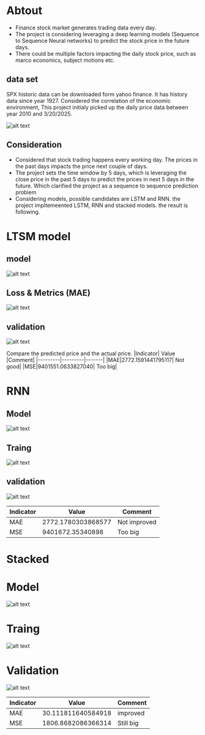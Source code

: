 # Abtout
-	Finance stock market generates trading data every day. 
-	The project is considering leveraging a deep learning models (Sequence to Sequence Neural networks) to predict the stock price in the future days.
-	There could be multiple factors impacting the daily stock price, such as marco economics, subject motions etc. 

## data set
SPX historic data can be downloaded form yahoo finance. It has history data since year 1927. Considered the correlation of the economic environment, This project initialy picked up the daily price data between year 2010 and 3/20/2025.

  ![alt text](pics/data-origin.png)


## Consideration
-	Considered that stock trading happens every working day. The prices in the past days impacts the price next couple of days.
-	The project sets the time window by 5 days, which is leveraging the close price in the past 5 days to predict the prices in next 5 days in the future. Which clarified the project as a sequence to sequence prediction problem
-	Considering models, possible candidates are LSTM and RNN. the project impltemeented LSTM, RNN and stacked models. the result is following. 


# LTSM model
## model
 ![alt text](pics/LTSM-model.png)

## Loss & Metrics (MAE)
 ![alt text](pics/LTSM-Loss-metrics.png)

## validation
 ![alt text](pics/LTSM-validation.png)

Compare the predicted price and the actual price. 
|Indicator|	Value	|Comment|
|---------|---------|-------|
|MAE|2772.1591441795117| Not good|
|MSE|9401551.0633827040| Too big|

# RNN
## Model
![alt text](pics/RNN-model.png)

## Traing
![alt text](pics/Rnn-loss-metrics.png)

## validation
![alt text](pics/Rnn-validation.png)

|Indicator |Value|Comment|
|----------|-----|-------|
|MAE |2772.1780303868577| Not improved|
|MSE |9401672.35340898 | Too big |

# Stacked 
# Model
![alt text](pics/Stacked-model.png)

# Traing
![alt text](pics/Stacked-Loss-metrics.png)

# Validation
![alt text](pics/Stacked-validation.png)

|Indicator	|Value	|Comment|
|----------|-----|-------|
|MAE	|30.111811640584918	|improved|
|MSE	|1806.8682086366314	|Still big|

